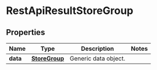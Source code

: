 
# RestApiResultStoreGroup

## Properties
Name | Type | Description | Notes
------------ | ------------- | ------------- | -------------
**data** | [**StoreGroup**](StoreGroup.md) | Generic data object. | 




